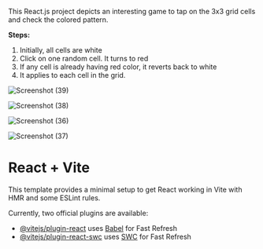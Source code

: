 This React.js project depicts an interesting game to tap on the 3x3 grid cells and check the colored pattern.

**Steps:**
1. Initially, all cells are white
2. Click on one random cell. It turns to red
3. If any cell is already having red color, it reverts back to white
4. It applies to each cell in the grid.

![Screenshot (39)](https://github.com/user-attachments/assets/316a6ee3-0962-441d-a9c5-fa4b2555e9c7)

![Screenshot (38)](https://github.com/user-attachments/assets/fe640aa9-6489-490e-822b-745a227f7d8c)

![Screenshot (36)](https://github.com/user-attachments/assets/3ecbda54-6267-4089-8fb1-b51c414358e2)

![Screenshot (37)](https://github.com/user-attachments/assets/8dce481a-5bc0-4563-903c-fe9b75f30ad6)



# React + Vite

This template provides a minimal setup to get React working in Vite with HMR and some ESLint rules.

Currently, two official plugins are available:

- [@vitejs/plugin-react](https://github.com/vitejs/vite-plugin-react/blob/main/packages/plugin-react/README.md) uses [Babel](https://babeljs.io/) for Fast Refresh
- [@vitejs/plugin-react-swc](https://github.com/vitejs/vite-plugin-react-swc) uses [SWC](https://swc.rs/) for Fast Refresh
